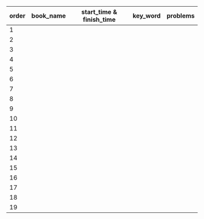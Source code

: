 | order | book_name | start_time & finish_time | key_word | problems |
| ----- | --------- | ------------------------ | -------- | -------- |
| 1     |           |                          |          |          |
| 2     |           |                          |          |          |
| 3     |           |                          |          |          |
| 4     |           |                          |          |          |
| 5     |           |                          |          |          |
| 6     |           |                          |          |          |
| 7     |           |                          |          |          |
| 8     |           |                          |          |          |
| 9     |           |                          |          |          |
| 10    |           |                          |          |          |
| 11    |           |                          |          |          |
| 12    |           |                          |          |          |
| 13    |           |                          |          |          |
| 14    |           |                          |          |          |
| 15    |           |                          |          |          |
| 16    |           |                          |          |          |
| 17    |           |                          |          |          |
| 18    |           |                          |          |          |
| 19    |           |                          |          |          |